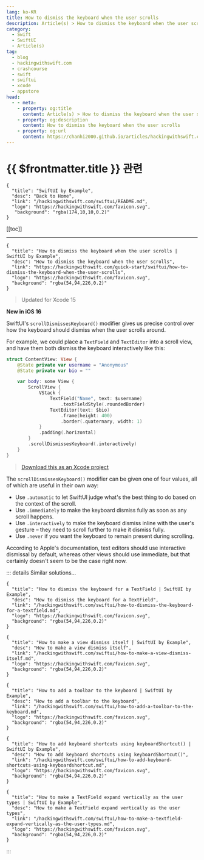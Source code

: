 ```yaml
---
lang: ko-KR
title: How to dismiss the keyboard when the user scrolls
description: Article(s) > How to dismiss the keyboard when the user scrolls
category:
  - Swift
  - SwiftUI
  - Article(s)
tag: 
  - blog
  - hackingwithswift.com
  - crashcourse
  - swift
  - swiftui
  - xcode
  - appstore
head:
  - - meta:
    - property: og:title
      content: Article(s) > How to dismiss the keyboard when the user scrolls
    - property: og:description
      content: How to dismiss the keyboard when the user scrolls
    - property: og:url
      content: https://chanhi2000.github.io/articles/hackingwithswift.com/swiftui/how-to-dismiss-the-keyboard-when-the-user-scrolls.html
---
```


# {{ $frontmatter.title }} 관련

```component VPCard
{
  "title": "SwiftUI by Example",
  "desc": "Back to Home",
  "link": "/hackingwithswift.com/swiftui/README.md",
  "logo": "https://hackingwithswift.com/favicon.svg",
   "background": "rgba(174,10,10,0.2)"
}
```

[[toc]]

---

```component VPCard
{
  "title": "How to dismiss the keyboard when the user scrolls | SwiftUI by Example",
  "desc": "How to dismiss the keyboard when the user scrolls",
  "link": "https://hackingwithswift.com/quick-start/swiftui/how-to-dismiss-the-keyboard-when-the-user-scrolls",
  "logo": "https://hackingwithswift.com/favicon.svg",
  "background": "rgba(54,94,226,0.2)"
}
```

> Updated for Xcode 15

**New in iOS 16**

SwiftUI's `scrollDismissesKeyboard()` modifier gives us precise control over how the keyboard should dismiss when the user scrolls around.

For example, we could place a `TextField` and `TextEditor` into a scroll view, and have them both dismiss the keyboard interactively like this:

```swift
struct ContentView: View {
    @State private var username = "Anonymous"
    @State private var bio = ""

    var body: some View {
        ScrollView {
            VStack {
                TextField("Name", text: $username)
                    .textFieldStyle(.roundedBorder)
                TextEditor(text: $bio)
                    .frame(height: 400)
                    .border(.quaternary, width: 1)
            }
            .padding(.horizontal)
        }
        .scrollDismissesKeyboard(.interactively)
    }
}
```

> [<FontIcon icon="fas fa-file-zipper"/>Download this as an Xcode project](https://hackingwithswift.com/files/projects/swiftui/how-to-dismiss-the-keyboard-when-the-user-scrolls-1.zip)

The `scrollDismissesKeyboard()` modifier can be given one of four values, all of which are useful in their own way:

- Use `.automatic` to let SwiftUI judge what's the best thing to do based on the context of the scroll.
- Use `.immediately` to make the keyboard dismiss fully as soon as any scroll happens.
- Use `.interactively` to make the keyboard dismiss inline with the user's gesture – they need to scroll further to make it dismiss fully.
- Use `.never` if you want the keyboard to remain present during scrolling.

According to Apple's documentation, text editors should use interactive dismissal by default, whereas other views should use immediate, but that certainly doesn't seem to be the case right now.

::: details Similar solutions…

```component VPCard
{
  "title": "How to dismiss the keyboard for a TextField | SwiftUI by Example",
  "desc": "How to dismiss the keyboard for a TextField",
  "link": "/hackingwithswift.com/swiftui/how-to-dismiss-the-keyboard-for-a-textfield.md",
  "logo": "https://hackingwithswift.com/favicon.svg",
  "background": "rgba(54,94,226,0.2)"
}
```

```component VPCard
{
  "title": "How to make a view dismiss itself | SwiftUI by Example",
  "desc": "How to make a view dismiss itself",
  "link": "/hackingwithswift.com/swiftui/how-to-make-a-view-dismiss-itself.md",
  "logo": "https://hackingwithswift.com/favicon.svg",
  "background": "rgba(54,94,226,0.2)"
}
```

```component VPCard
{
  "title": "How to add a toolbar to the keyboard | SwiftUI by Example",
  "desc": "How to add a toolbar to the keyboard",
  "link": "/hackingwithswift.com/swiftui/how-to-add-a-toolbar-to-the-keyboard.md",
  "logo": "https://hackingwithswift.com/favicon.svg",
  "background": "rgba(54,94,226,0.2)"
}
```

```component VPCard
{
  "title": "How to add keyboard shortcuts using keyboardShortcut() | SwiftUI by Example",
  "desc": "How to add keyboard shortcuts using keyboardShortcut()",
  "link": "/hackingwithswift.com/swiftui/how-to-add-keyboard-shortcuts-using-keyboardshortcut.md",
  "logo": "https://hackingwithswift.com/favicon.svg",
  "background": "rgba(54,94,226,0.2)"
}
```

```component VPCard
{
  "title": "How to make a TextField expand vertically as the user types | SwiftUI by Example",
  "desc": "How to make a TextField expand vertically as the user types",
  "link": "/hackingwithswift.com/swiftui/how-to-make-a-textfield-expand-vertically-as-the-user-types.md",
  "logo": "https://hackingwithswift.com/favicon.svg",
  "background": "rgba(54,94,226,0.2)"
}
```

:::

